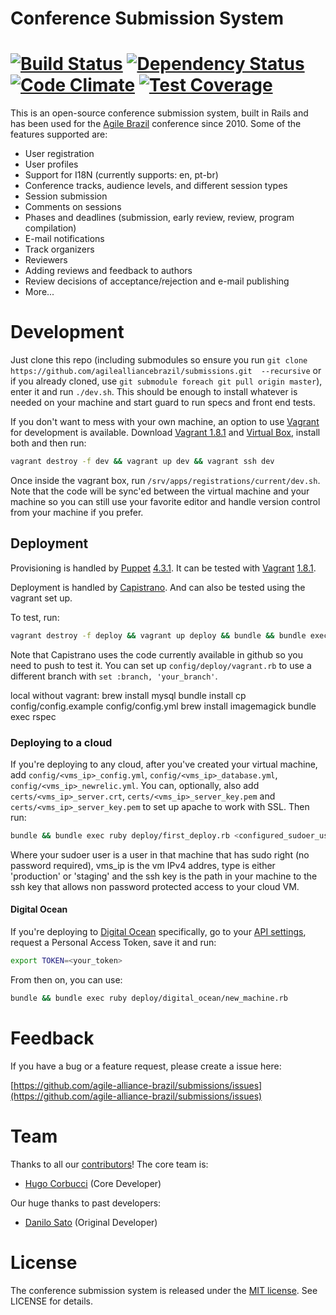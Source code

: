 # Conference Submission System
[![Build Status](https://circleci.com/gh/agile-alliance-brazil/submissions.svg?style=svg)](https://circleci.com/gh/agile-alliance-brazil/submissions) [![Dependency Status](https://gemnasium.com/agile-alliance-brazil/submissions.svg)](https://gemnasium.com/agile-alliance-brazil/submissions) [![Code Climate](https://codeclimate.com/github/agile-alliance-brazil/submissions/badges/gpa.svg)](https://codeclimate.com/github/agile-alliance-brazil/submissions) [![Test Coverage](https://codeclimate.com/github/agile-alliance-brazil/submissions/badges/coverage.svg)](https://codeclimate.com/github/agile-alliance-brazil/submissions)
===================

This is an open-source conference submission system, built in Rails and has been used for the [Agile Brazil](http://www.agilebrazil.com) conference since 2010. Some of the features supported are:

* User registration
* User profiles
* Support for I18N (currently supports: en, pt-br)
* Conference tracks, audience levels, and different session types
* Session submission
* Comments on sessions
* Phases and deadlines (submission, early review, review, program compilation)
* E-mail notifications
* Track organizers
* Reviewers
* Adding reviews and feedback to authors
* Review decisions of acceptance/rejection and e-mail publishing
* More...

# Development

Just clone this repo (including submodules so ensure you run `git clone https://github.com/agilealliancebrazil/submissions.git  --recursive` or if you already cloned, use `git submodule foreach git pull origin master`), enter it and run `./dev.sh`. This should be enough to install whatever is needed on your machine and start guard to run specs and front end tests.

If you don't want to mess with your own machine, an option to use [Vagrant](https://www.vagrantup.com/) for development is available. Download [Vagrant 1.8.1](https://releases.hashicorp.com/vagrant/1.8.1/) and [Virtual Box](https://www.virtualbox.org/wiki/Downloads), install both and then run:

```sh
vagrant destroy -f dev && vagrant up dev && vagrant ssh dev
````

Once inside the vagrant box, run `/srv/apps/registrations/current/dev.sh`. Note that the code will be sync'ed between the virtual machine and your machine so you can still use your favorite editor and handle version control from your machine if you prefer.

## Deployment

Provisioning is handled by [Puppet](https://puppetlabs.com/) [4.3.1](http://docs.puppetlabs.com/puppet/latest/reference/install_pre.html). It can be tested with [Vagrant](https://www.vagrantup.com/) [1.8.1](https://releases.hashicorp.com/vagrant/1.8.1/).

Deployment is handled by [Capistrano](http://capistranorb.com/). And can also be tested using the vagrant set up.

To test, run:
```sh
vagrant destroy -f deploy && vagrant up deploy && bundle && bundle exec ruby deploy/first_deploy.rb vagrant 10.11.12.16 staging certs/insecure_private_key
```

Note that Capistrano uses the code currently available in github so you need to push to test it.
You can set up `config/deploy/vagrant.rb` to use a different branch with `set :branch, 'your_branch'`.


local without vagrant:
brew install mysql
bundle install
cp config/config.example config/config.yml
brew install imagemagick
bundle exec rspec

### Deploying to a cloud

If you're deploying to any cloud, after you've created your virtual machine, add `config/<vms_ip>_config.yml`, `config/<vms_ip>_database.yml`, `config/<vms_ip>_newrelic.yml`. You can, optionally, also add `certs/<vms_ip>_server.crt`, `certs/<vms_ip>_server_key.pem` and `certs/<vms_ip>_server_key.pem` to set up apache to work with SSL. Then run:
```sh
bundle && bundle exec ruby deploy/first_deploy.rb <configured_sudoer_user> <vms_ip> <type> <ssh_key_to_access_vm>
```
Where your sudoer user is a user in that machine that has sudo right (no password required), vms_ip is the vm IPv4 addres, type is either 'production' or 'staging' and the ssh key is the path in your machine to the ssh key that allows non password protected access to your cloud VM.

#### Digital Ocean

If you're deploying to [Digital Ocean](https://www.digitalocean.com/?refcode=f3805af8abc0) specifically, go to your [API settings](https://cloud.digitalocean.com/settings/applications), request a Personal Access Token, save it and run:
```sh
export TOKEN=<your_token>
```

From then on, you can use:
```sh
bundle && bundle exec ruby deploy/digital_ocean/new_machine.rb
```

# Feedback

If you have a bug or a feature request, please create a issue here:

[https://github.com/agile-alliance-brazil/submissions/issues](https://github.com/agile-alliance-brazil/submissions/issues)

# Team

Thanks to all our [contributors](https://github.com/agile-alliance-brazil/submissions/contributors)! The core team is:

* [Hugo Corbucci](http://hugocorbucci.com) (Core Developer)

Our huge thanks to past developers:

* [Danilo Sato](http://www.dtsato.com) (Original Developer)

# License

The conference submission system is released under the [MIT license](http://www.opensource.org/licenses/MIT). See LICENSE for details.